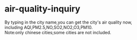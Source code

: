 # air-quality-inquiry  
By typing in the city name,you can get the city's air quality now,  
including AQI,PM2.5,NO,SO2,NO2,O3,PM10.  
Note:only chinese cities;some cities are not included.
